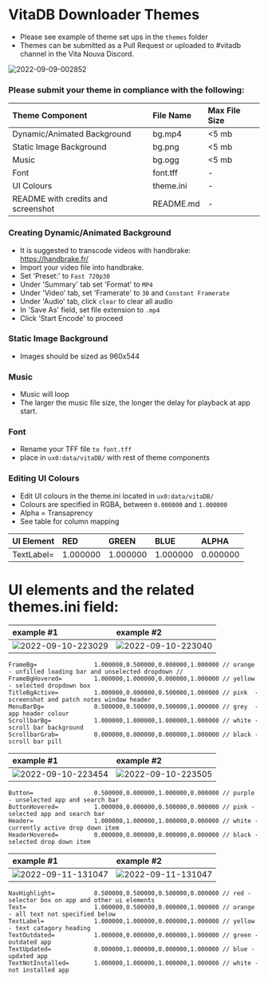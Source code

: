 # VitaDB Downloader Themes
- Please see example of theme set ups in the `themes` folder
- Themes can be submitted as a Pull Request or uploaded to #vitadb channel in the Vita Nouva Discord. 

![2022-09-09-002852](https://user-images.githubusercontent.com/82458228/189445671-6ad165a4-f4b8-40a9-988c-b34f10a144e6.png)

### Please submit your theme in compliance with the following:

| Theme Component                 | File Name  | Max File Size     |
| :---                            |    :---    |              :--- |
| Dynamic/Animated Background     | bg.mp4     | <5 mb             |
| Static Image Background         | bg.png     | <5 mb             |
| Music                           | bg.ogg     | <5 mb             |
| Font                            | font.tff   | -             |
| UI Colours                      | theme.ini  | -             |
| README with credits and screenshot| README.md  | -               |


### Creating Dynamic/Animated Background 
- It is suggested to transcode videos with handbrake: https://handbrake.fr/
- Import your video file into handbrake. 
- Set 'Preset:' to `Fast 720p30` 
- Under 'Summary' tab set 'Format' to `MP4`
- Under 'Video' tab, set 'Framerate' to `30` and `Constant Framerate`
- Under 'Audio' tab, click `clear` to clear all audio
- In 'Save As' field, set file extension to `.mp4`
- Click 'Start Encode' to proceed

### Static Image Background 
- Images should be sized as 960x544

### Music  
- Music will loop 
- The larger the music file size, the longer the delay for playback at app start. 

### Font  
- Rename your TFF file `to font.tff`
- place in `ux0:data/vitaDB/` with rest of theme components

### Editing UI Colours  
- Edit UI colours in the theme.ini located in `ux0:data/vitaDB/`
- Colours are specified in RGBA, between `0.000000` and `1.000000`
- Alpha = Transaprency
- See table for column mapping

| UI Element      | RED       | GREEN    | BLUE     | ALPHA    |
| :---            |    :---   |     :--- | :---     | :---     |
| TextLabel=	    | 1.000000  | 1.000000 | 1.000000 | 0.000000 |


# UI elements and the related themes.ini field:

| example #1 | example #2  | 
| :---            |    :---    |
| ![2022-09-10-223029](https://user-images.githubusercontent.com/82458228/189502926-28bec487-cbf1-40a1-9f20-ba402b780c89.png) | ![2022-09-10-223040](https://user-images.githubusercontent.com/82458228/189502927-48b507c7-1baa-4741-a12c-a4488a9e77d7.png)  | 

```
FrameBg=                1.000000,0.500000,0.000000,1.000000 // orange - unfilled loading bar and unselected dropdown //
FrameBgHovered=         1.000000,1.000000,0.000000,1.000000 // yellow - selected dropdown box 
TitleBgActive=          1.000000,0.000000,0.500000,1.000000 // pink  - screenshot and patch notes window header 
MenuBarBg=              0.500000,0.500000,0.500000,1.000000 // grey  - app header colour
ScrollbarBg=            1.000000,1.000000,1.000000,1.000000 // white - scroll bar background 
ScrollbarGrab=          0.000000,0.000000,0.000000,1.000000 // black - scroll bar pill
```

| example #1 | example #2  | 
| :---            |    :---    |
| ![2022-09-10-223454](https://user-images.githubusercontent.com/82458228/189502947-109a0a95-5670-44be-b728-62443b533263.png) | ![2022-09-10-223505](https://user-images.githubusercontent.com/82458228/189502948-31f9e6d1-cd96-4a72-acc9-2870ab57cbb7.png) | 

```
Button=                 0.500000,0.000000,1.000000,0.000000 // purple - unselected app and search bar 
ButtonHovered=          1.000000,0.000000,0.500000,0.000000 // pink - selected app and search bar 
Header=                 1.000000,1.000000,1.000000,0.000000 // white - currently active drop down item
HeaderHovered=          0.000000,0.000000,0.000000,0.000000 // black - selected drop down item
```

| example #1 | example #2  | 
| :---            |    :---    |
| ![2022-09-11-131047](https://user-images.githubusercontent.com/82458228/189526835-1878b5b1-852e-4cf2-abfd-631eec7d7695.png) | ![2022-09-11-131047](https://user-images.githubusercontent.com/82458228/189526839-d880504a-03da-46ce-b0af-516261a2214d.png) | 

```
NavHighlight=           0.500000,0.500000,0.500000,0.000000 // red - selector box on app and other ui elements 
Text=                   1.000000,0.500000,0.000000,1.000000 // orange - all text not specified below
TextLabel=              1.000000,1.000000,0.000000,1.000000 // yellow - text catagory heading 
TextOutdated=           1.000000,0.000000,0.000000,1.000000 // green - outdated app
TextUpdated=            0.000000,1.000000,0.000000,1.000000 // blue - updated app
TextNotInstalled=       1.000000,1.000000,1.000000,1.000000 // white - not installed app
```
